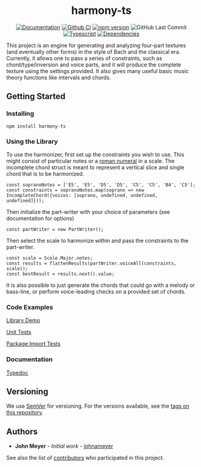 <h1 align="center">harmony-ts</h1>
<div align="center">

[![Documentation](https://img.shields.io/static/v1?label=docs&message=hosted&color=informational&logo=typescript)](https://johnameyer.github.io/harmony-ts)
[![Github CI](https://img.shields.io/github/workflow/status/johnameyer/harmony-ts/CI?logo=github)](https://github.com/johnameyer/harmony-ts/actions)
[![npm version](https://img.shields.io/npm/v/harmony-ts?logo=npm)](https://badge.fury.io/js/harmony-ts)
![GitHub Last Commit](https://img.shields.io/github/last-commit/johnameyer/harmony-ts?logo=github)
[![Typescript](https://img.shields.io/github/languages/top/johnameyer/harmony-ts?logo=typescript)]()
[![Dependencies](https://img.shields.io/david/johnameyer/harmony-ts?logo=npm)]()
</div>

This project is an engine for generating and analyzing four-part textures (and eventually other forms) in the style of Bach and the classical era. Currently, it allows one to pass a series of constraints, such as chord/type/inversion and voice parts, and it will produce the complete texture using the settings provided. It also gives many useful basic music theory functions like intervals and chords.

## Getting Started

### Installing

```
npm install harmony-ts
```

### Using the Library

To use the harmonizer, first set up the constraints you wish to use. This might consist of particular notes or a [roman numeral](https://en.wikipedia.org/wiki/Roman_numeral_analysis) in a scale. The incomplete chord struct is meant to represent a vertical slice and single chord that is to be harmonized.
```
const sopranoNotes = ['E5', 'E5', 'D5', 'D5', 'C5', 'C5', 'B4', 'C5'];
const constraints = sopranoNotes.map(soprano => new IncompleteChord({voices: [soprano, undefined, undefined, undefined]}));
```

Then initialize the part-writer with your choice of parameters (see documentation for options)
```
const partWriter = new PartWriter();
```

Then select the scale to harmonize within and pass the constraints to the part-writer.
```
const scale = Scale.Major.notes;
const results = flattenResults(partWriter.voiceAll(constraints, scale));
const bestResult = results.next().value;
```

It is also possible to just generate the chords that could go with a melody or bass-line, or perform voice-leading checks on a provided set of chords.

### Code Examples

[Library Demo](https://johnameyer.github.io/harmony-ts-demo)

[Unit Tests](https://github.com/search?q=repo%3Ajohnameyer%2Fharmony-ts+path%3Asrc+filename%3Atest.ts+language%3ATypeScript&type=Code&ref=advsearch&l=TypeScript)

[Package Import Tests](https://github.com/johnameyer/harmony-ts/tree/master/test)

### Documentation

[Typedoc](johnameyer.github.io/harmony-ts)

## Versioning

We use [SemVer](http://semver.org/) for versioning. For the versions available, see the [tags on this repository](https://github.com/johnameyer/harmony-ts/tags). 

## Authors

* **John Meyer** - *Initial work* - [johnameyer](https://github.com/johnameyer)

See also the list of [contributors](https://github.com/your/project/contributors) who participated in this project.
